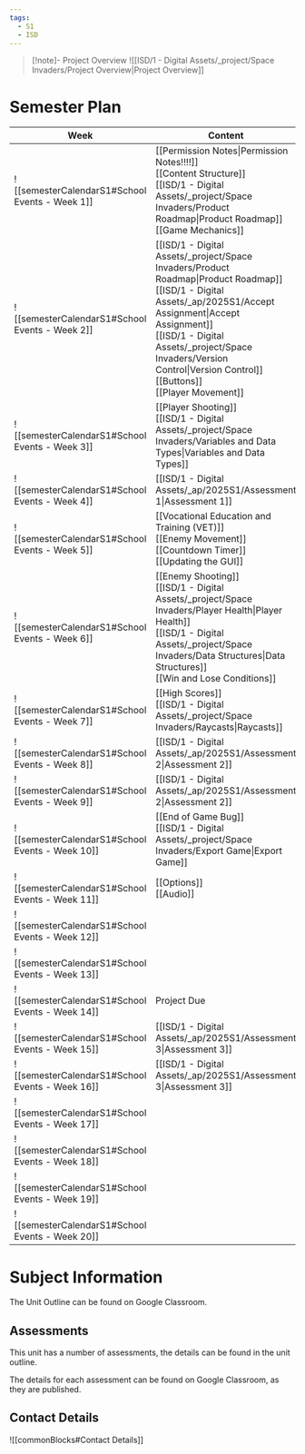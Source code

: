 ```yaml
---
tags:
  - S1
  - ISD
---
```

> [!note]- Project Overview 
> ![[ISD/1 - Digital Assets/_project/Space Invaders/Project Overview|Project Overview]]


# Semester Plan

| Week                                            | Content                                                                                                                                                                                                                                                                                        | Submissions                                                                 |
| ----------------------------------------------- | ---------------------------------------------------------------------------------------------------------------------------------------------------------------------------------------------------------------------------------------------------------------------------------------------- | --------------------------------------------------------------------------- |
| ![[semesterCalendarS1#School Events - Week 1]]  | [[Permission Notes\|Permission Notes!!!!]]<br>[[Content Structure]]<br>[[ISD/1 - Digital Assets/_project/Space Invaders/Product Roadmap\|Product Roadmap]]<br>[[Game Mechanics]]                                                                                                               |                                                                             |
| ![[semesterCalendarS1#School Events - Week 2]]  | [[ISD/1 - Digital Assets/_project/Space Invaders/Product Roadmap\|Product Roadmap]]<br>[[ISD/1 - Digital Assets/_ap/2025S1/Accept Assignment\|Accept Assignment]]<br>[[ISD/1 - Digital Assets/_project/Space Invaders/Version Control\|Version Control]]<br>[[Buttons]]<br>[[Player Movement]] |                                                                             |
| ![[semesterCalendarS1#School Events - Week 3]]  | [[Player Shooting]]<br>[[ISD/1 - Digital Assets/_project/Space Invaders/Variables and Data Types\|Variables and Data Types]]                                                                                                                                                                   |                                                                             |
| ![[semesterCalendarS1#School Events - Week 4]]  | [[ISD/1 - Digital Assets/_ap/2025S1/Assessment 1\|Assessment 1]]                                                                                                                                                                                                                               | [[ISD/1 - Digital Assets/_ap/2025S1/Assessment 1\|Assessment 1 Due Friday]] |
| ![[semesterCalendarS1#School Events - Week 5]]  | [[Vocational Education and Training (VET)]]<br>[[Enemy Movement]]<br>[[Countdown Timer]]<br>[[Updating the GUI]]<br>                                                                                                                                                                           | ICTICT214 - Google classroom                                                |
| ![[semesterCalendarS1#School Events - Week 6]]  | [[Enemy Shooting]]<br>[[ISD/1 - Digital Assets/_project/Space Invaders/Player Health\|Player Health]]<br>[[ISD/1 - Digital Assets/_project/Space Invaders/Data Structures\|Data Structures]]<br>[[Win and Lose Conditions]]                                                                    |                                                                             |
| ![[semesterCalendarS1#School Events - Week 7]]  | [[High Scores]]<br>[[ISD/1 - Digital Assets/_project/Space Invaders/Raycasts\|Raycasts]]                                                                                                                                                                                                       |                                                                             |
| ![[semesterCalendarS1#School Events - Week 8]]  | [[ISD/1 - Digital Assets/_ap/2025S1/Assessment 2\|Assessment 2]]                                                                                                                                                                                                                               |                                                                             |
| ![[semesterCalendarS1#School Events - Week 9]]  | [[ISD/1 - Digital Assets/_ap/2025S1/Assessment 2\|Assessment 2]]                                                                                                                                                                                                                               | [[ISD/1 - Digital Assets/_ap/2025S1/Assessment 2\|Assessment 2 Due Friday]] |
| ![[semesterCalendarS1#School Events - Week 10]] | [[End of Game Bug]]<br>[[ISD/1 - Digital Assets/_project/Space Invaders/Export Game\|Export Game]]                                                                                                                                                                                             |                                                                             |
| ![[semesterCalendarS1#School Events - Week 11]] | [[Options]]<br>[[Audio]]                                                                                                                                                                                                                                                                       |                                                                             |
| ![[semesterCalendarS1#School Events - Week 12]] |                                                                                                                                                                                                                                                                                                |                                                                             |
| ![[semesterCalendarS1#School Events - Week 13]] |                                                                                                                                                                                                                                                                                                |                                                                             |
| ![[semesterCalendarS1#School Events - Week 14]] | Project Due<br>                                                                                                                                                                                                                                                                                |                                                                             |
| ![[semesterCalendarS1#School Events - Week 15]] | [[ISD/1 - Digital Assets/_ap/2025S1/Assessment 3\|Assessment 3]]                                                                                                                                                                                                                               |                                                                             |
| ![[semesterCalendarS1#School Events - Week 16]] | [[ISD/1 - Digital Assets/_ap/2025S1/Assessment 3\|Assessment 3]]                                                                                                                                                                                                                               | **Friday** [[ISD/1 - Digital Assets/_ap/2025S1/Assessment 3\|Assessment 3]] |
| ![[semesterCalendarS1#School Events - Week 17]] |                                                                                                                                                                                                                                                                                                |                                                                             |
| ![[semesterCalendarS1#School Events - Week 18]] |                                                                                                                                                                                                                                                                                                |                                                                             |
| ![[semesterCalendarS1#School Events - Week 19]] |                                                                                                                                                                                                                                                                                                |                                                                             |
| ![[semesterCalendarS1#School Events - Week 20]] |                                                                                                                                                                                                                                                                                                |                                                                             |

# Subject Information

The Unit Outline can be found on Google Classroom.

## Assessments

This unit has a number of assessments, the details can be found in the unit outline.

The details for each assessment can be found on Google Classroom, as they are published.

## Contact Details

![[commonBlocks#Contact Details]]

